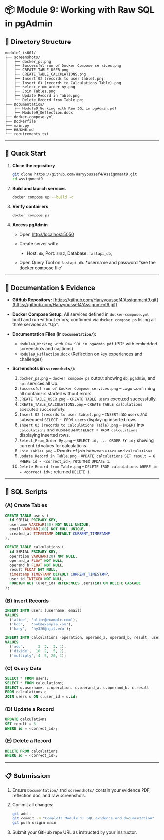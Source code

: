 # 📦 Module 9: Working with Raw SQL in pgAdmin

## 📁 Directory Structure

```
module9_is601/
├── screenshots/
│   ├── docker_ps.png
│   ├── Successful run of Docker Compose services.png
│   ├── CREATE TABLE_USER.png
│   ├── CREATE_TABLE_CALCULATIONS.png
│   ├── Insert 02 (records to user table).png
│   ├── Insert 03 (records to Calculations Table).png
│   ├── Select_From_Order By.png
│   ├── Join Tables.png
│   ├── Update Record in Table.png
│   └── Delete Record from Table.png
├── Documentation/
│   ├── Module9_Working with Raw SQL in pgAdmin.pdf
│   ├── Module9_Reflection.docx
├── docker-compose.yml
├── Dockerfile
├── main.py
├── README.md
└── requirements.txt
```

---

## 🚀 Quick Start

1. **Clone the repository**

   ```bash
   git clone https://github.com/Hanyyoussef4/Assignment9.git
   cd Assignment9
   ```
2. **Build and launch services**

   ```bash
   docker compose up --build -d
   ```
3. **Verify containers**

   ```bash
   docker compose ps
   ```
4. **Access pgAdmin**

   * Open [http://localhost:5050](http://localhost:5050)
   * Create server with:

     * Host: `db`, Port: `5432`, Database: `fastapi_db`, 
   * Open Query Tool on `fastapi_db`.
*username and password "see the docker compose file"
---

## 📖 Documentation & Evidence

* **GitHub Repository:**
  [https://github.com/Hanyyoussef4/Assignment9.git](https://github.com/Hanyyoussef4/Assignment9.git)

* **Docker Compose Setup:**
  All services defined in `docker-compose.yml` build and run without errors; confirmed via `docker compose ps` listing all three services as "Up".

* **Documentation Files (in `Documentation/`):**

  * `Module9_Working with Raw SQL in pgAdmin.pdf` (PDF with embedded screenshots and captions)
  * `Module9_Reflection.docx` (Reflection on key experiences and challenges)

* **Screenshots (in `screenshots/`):**

  1. `docker_ps.png` – `docker compose ps` output showing `db`, `pgadmin`, and `api` services all Up.
  2. `Successful run of Docker Compose services.png` – Logs confirming all containers started without errors.
  3. `CREATE TABLE_USER.png` – `CREATE TABLE users` executed successfully.
  4. `CREATE_TABLE_CALCULATIONS.png` – `CREATE TABLE calculations` executed successfully.
  5. `Insert 02 (records to user table).png` – `INSERT` into `users` and subsequent `SELECT * FROM users` displaying inserted rows.
  6. `Insert 03 (records to Calculations Table).png` – `INSERT` into `calculations` and subsequent `SELECT * FROM calculations` displaying inserted rows.
  7. `Select_From_Order By.png` – `SELECT id, ... ORDER BY id;` showing current `id` values for calculations.
  8. `Join Tables.png` – Results of join between `users` and `calculations`.
  9. `Update Record in Table.png` – `UPDATE calculations SET result = 6 WHERE id = <correct_id>;` returned `UPDATE 1`.
  10. `Delete Record from Table.png` – `DELETE FROM calculations WHERE id = <correct_id>;` returned `DELETE 1`.

---

## 📝 SQL Scripts

### (A) Create Tables

```sql
CREATE TABLE users (
  id SERIAL PRIMARY KEY,
  username VARCHAR(50) NOT NULL UNIQUE,
  email VARCHAR(100) NOT NULL UNIQUE,
  created_at TIMESTAMP DEFAULT CURRENT_TIMESTAMP
);

CREATE TABLE calculations (
  id SERIAL PRIMARY KEY,
  operation VARCHAR(20) NOT NULL,
  operand_a FLOAT NOT NULL,
  operand_b FLOAT NOT NULL,
  result FLOAT NOT NULL,
  timestamp TIMESTAMP DEFAULT CURRENT_TIMESTAMP,
  user_id INTEGER NOT NULL,
  FOREIGN KEY (user_id) REFERENCES users(id) ON DELETE CASCADE
);
```

### (B) Insert Records

```sql
INSERT INTO users (username, email)
VALUES
  ('alice', 'alice@example.com'),
  ('bob',   'bob@example.com'),
  ('hany',  'hy326@njit.edu');

INSERT INTO calculations (operation, operand_a, operand_b, result, user_id)
VALUES
  ('add',      2, 3,  5, 1),
  ('divide',  10, 2,  5, 2),
  ('multiply', 4, 5, 20, 3);
```

### (C) Query Data

```sql
SELECT * FROM users;
SELECT * FROM calculations;
SELECT u.username, c.operation, c.operand_a, c.operand_b, c.result
FROM calculations c
JOIN users u ON c.user_id = u.id;
```

### (D) Update a Record

```sql
UPDATE calculations
SET result = 6
WHERE id = <correct_id>;
```

### (E) Delete a Record

```sql
DELETE FROM calculations
WHERE id = <correct_id>;
```

---

## 📋 Submission

1. Ensure `Documentation/` and `screenshots/` contain your evidence PDF, reflection doc, and raw screenshots.
2. Commit all changes:

   ```bash
   git add .
   git commit -m "Complete Module 9: SQL evidence and documentation"
   git push origin main
   ```
3. Submit your GitHub repo URL as instructed by your instructor.
